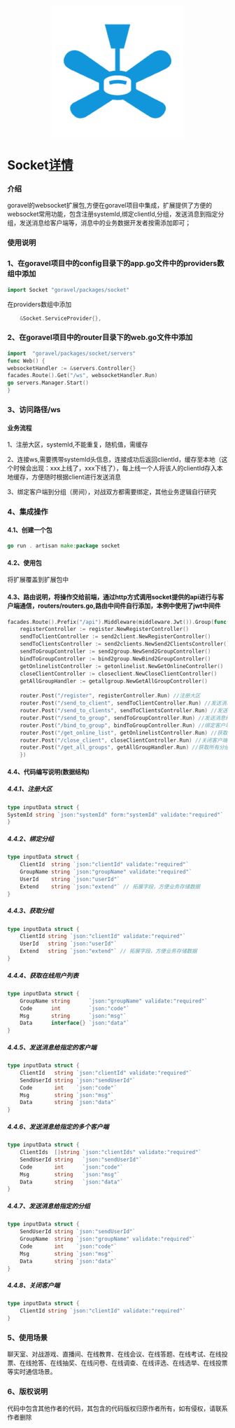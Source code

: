 
<p align="center">
  <img src="https://github.com/hulutech-web/goravel-socket/blob/master/images/icon.png?raw=true" width="300" />
</p>

# Socket[详情](https://github.com/hulutech-web/goravel-socket)
### 介绍
goravel的websocket扩展包,方便在goravel项目中集成，扩展提供了方便的websocket常用功能，包含注册systemId,绑定clientId,分组，发送消息到指定分组，发送消息给客户端等，消息中的业务数据开发者按需添加即可；
### 使用说明
### 1、在goravel项目中的config目录下的app.go文件中的providers数组中添加
```go
import Socket "goravel/packages/socket"
```
在providers数组中添加
```go
	&Socket.ServiceProvider{},
```
### 2、在goravel项目中的router目录下的web.go文件中添加
```go
import 	"goravel/packages/socket/servers"
func Web() {
websocketHandler := &servers.Controller{}
facades.Route().Get("/ws", websocketHandler.Run)
go servers.Manager.Start()
}
```
### 3、访问路径/ws
#### 业务流程
1、注册大区，systemId,不能重复，随机值，需缓存   

2、连接ws,需要携带systemId头信息，连接成功后返回clientId，缓存至本地（这个时候会出现：xxx上线了，xxx下线了），每上线一个人将该人的clientId存入本地缓存，方便随时根据client进行发送消息  

3、绑定客户端到分组（房间），对战双方都需要绑定，其他业务逻辑自行研究

### 4、集成操作
#### 4.1、创建一个包
```go
go run . artisan make:package socket
```
#### 4.2、使用包
将扩展覆盖到扩展包中  

#### 4.3、路由说明，将操作交给前端，通过http方式调用socket提供的api进行与客户端通信，routers/routers.go,路由中间件自行添加，本例中使用了jwt中间件
```go
facades.Route().Prefix("/api").Middleware(middleware.Jwt()).Group(func(router route.Router) {
    registerController := register.NewRegisterController()
    sendToClientController := send2client.NewRegisterController()
    sendToClientsController := send2clients.NewSend2ClientsController()
    sendToGroupController := send2group.NewSend2GroupController()
    bindToGroupController := bind2group.NewBind2GroupController()
    getOnlinelistController := getonlinelist.NewGetOnlineController()
    closeClientController := closeclient.NewCloseClientController()
    getAllGroupHandler := getallgroup.NewGetAllGroupController()

    router.Post("/register", registerController.Run) //注册大区
    router.Post("/send_to_client", sendToClientController.Run) //发送消息给指定的客户端
    router.Post("/send_to_clients", sendToClientsController.Run) //发送消息给指定的客户端(多个客户端)
    router.Post("/send_to_group", sendToGroupController.Run) //发送消息给指定的分组
    router.Post("/bind_to_group", bindToGroupController.Run) //绑定客户端到分组
    router.Post("/get_online_list", getOnlinelistController.Run) //获取在线列表
    router.Post("/close_client", closeClientController.Run) //关闭客户端
    router.Post("/get_all_groups", getAllGroupHandler.Run) //获取所有分组
	})
```
#### 4.4、代码编写说明(数据结构)
##### 4.4.1、注册大区
```go
type inputData struct {
SystemId string `json:"systemId" form:"systemId" validate:"required"`
}
```
##### 4.4.2、绑定分组
```go
type inputData struct {
	ClientId  string `json:"clientId" validate:"required"`
	GroupName string `json:"groupName" validate:"required"`
	UserId    string `json:"userId"`
	Extend    string `json:"extend"` // 拓展字段，方便业务存储数据
}
```
##### 4.4.3、获取分组
```go
type inputData struct {
    ClientId string `json:"clientId" validate:"required"`
    UserId   string `json:"userId"`
    Extend   string `json:"extend"` // 拓展字段，方便业务存储数据
}
```
##### 4.4.4、获取在线用户列表
```go
type inputData struct {
	GroupName string      `json:"groupName" validate:"required"`
	Code      int         `json:"code"`
	Msg       string      `json:"msg"`
	Data      interface{} `json:"data"`
}

```
##### 4.4.5、发送消息给指定的客户端
```go
type inputData struct {
	ClientId   string `json:"clientId" validate:"required"`
	SendUserId string `json:"sendUserId"`
	Code       int    `json:"code"`
	Msg        string `json:"msg"`
	Data       string `json:"data"`
}
```
##### 4.4.6、发送消息给指定的多个客户端
```go
type inputData struct {
	ClientIds  []string `json:"clientIds" validate:"required"`
	SendUserId string   `json:"sendUserId"`
	Code       int      `json:"code"`
	Msg        string   `json:"msg"`
	Data       string   `json:"data"`
}
```
##### 4.4.7、发送消息给指定的分组
```go
type inputData struct {
	SendUserId string `json:"sendUserId"`
	GroupName  string `json:"groupName" validate:"required"`
	Code       int    `json:"code"`
	Msg        string `json:"msg"`
	Data       string `json:"data"`
}
```
##### 4.4.8、关闭客户端
```go
type inputData struct {
	ClientId string `json:"clientId" validate:"required"`
}
```
### 5、使用场景
聊天室、对战游戏、直播间、在线教育、在线会议、在线答题、在线考试、在线投票、在线抢答、在线抽奖、在线问卷、在线调查、在线评选、在线选举、在线投票等实时通信场景。
### 6、版权说明
代码中包含其他作者的代码，其包含的代码版权归原作者所有，如有侵权，请联系作者删除

